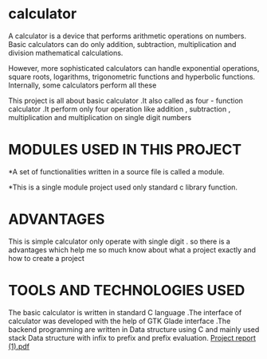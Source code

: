 # calculator
A calculator is a device that performs arithmetic operations on
numbers. Basic calculators can do only addition, subtraction,
multiplication and division mathematical calculations.


However, more sophisticated calculators can handle exponential
operations, square roots, logarithms, trigonometric functions and
hyperbolic functions. Internally, some calculators perform all these

This project is all about basic calculator .It also called as four -
function calculator .It perform only four operation like addition ,
subtraction , multiplication and multiplication on single digit
numbers

MODULES USED IN THIS PROJECT
===============================
*A set of functionalities written in a source file is called a module.

*This is a single module project used only standard c library function.


ADVANTAGES
=========

This is simple calculator only operate with single digit .
so there is a advantages which help me so much know about what a project
exactly and how to create a project


TOOLS AND TECHNOLOGIES USED
=================================

The basic calculator is written in standard C language .The interface of
calculator was developed with the help of GTK Glade interface .The
backend programming are written in Data structure using C and mainly
used stack Data structure with infix to prefix and prefix evaluation.
[Project report (1).pdf](https://github.com/Rashmi7205/calculator/files/9948202/Project.report.1.pdf)
